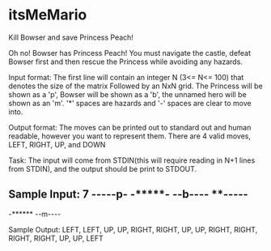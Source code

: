 # itsMeMario
Kill Bowser and save Princess Peach!

Oh no! Bowser has Princess Peach! You must navigate the castle, defeat Bowser first and then rescue
the Princess while avoiding any hazards.

Input format:
The first line will contain an integer N (3<= N<= 100) that denotes the size of the matrix
Followed by an NxN grid. The Princess will be shown as a 'p', Bowser will be shown as a 'b',
the unnamed hero will be shown as an 'm'. '*' spaces are hazards and '-' spaces are clear to move into.

Output format:
The moves can be printed out to standard out and human readable, however you want to represent
them.
There are 4 valid moves, LEFT, RIGHT, UP, and DOWN

Task:
The input will come from STDIN(this will require reading in N+1 lines
from STDIN), and the output should be print to STDOUT.

Sample Input:
7
-----p-
-*****-
--b----
**-----
-------
-******
--m----

Sample Output:
LEFT, LEFT, UP, UP, RIGHT, RIGHT, UP, UP, RIGHT, RIGHT, RIGHT,
RIGHT, UP, UP, LEFT
